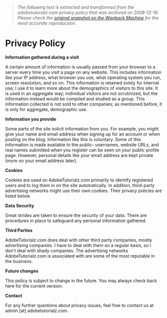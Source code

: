 > *The following text is extracted and transformed from the adobetutorialz.com privacy policy that was archived on 2008-12-16. Please check the [original snapshot on the Wayback Machine](https://web.archive.org/web/20081216014334id_/http%3A//www.adobetutorialz.com/pages/Privacy-Policy) for the most accurate reproduction.*

# Privacy Policy

**Information gathered during a visit**

A certain amount of information is usually passed from your browser to a server every time you visit a page on any website. This includes information like your IP address, what browser you use, what operating system you run, screen resolution, and so on. This information is retained solely for internal use; I use it to learn more about the demographics of visitors to this site. It is used in an aggregate way; individual visitors are not scrutinized, but the information instead would be compiled and studied as a group. This information collected is not sold to other companies; as mentioned before, it is only for aggregate, demographic use. 

**Information you provide**

Some parts of the site solicit information from you. For example, you might give your name and email address when signing up for an account or when posting on the blog. Information like this is voluntary. Some of this information is made available to the public- usernames, website URLs, and real names submitted when you register can be seen on your public profile page. However, personal details like your email address are kept private (more on your email address later). 

**Cookies**

Cookies are used on AdobeTutorialz.com primarily to identify registered users and to log them in on the site automatically. In addition, third-party advertising networks might use their own cookies. Their privacy policies are listed below. 

**Data Security**

Great strides are taken to ensure the security of your data. There are procedures in place to safeguard any personal information gathered. 

**Third Parties**

AdobeTutorialz.com does deal with other third party companies, mostly advertising companies. I have to deal with them on a regular basis, so I don't deal with shady companies. The advertising networks AdobeTutorialz.com is associated with are some of the most reputable in the business. 

**Future changes**

This policy is subject to change in the future. You may always check back here for the current version. 

**Contact**

For any further questions about privacy issues, feel free to contact us at admin [at] adobetutorialz.com.
